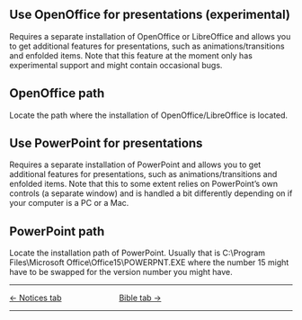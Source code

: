 ## Use OpenOffice for presentations (experimental)

Requires a separate installation of OpenOffice or LibreOffice and allows
you to get additional features for presentations, such as
animations/transitions and enfolded items. Note that this feature at the
moment only has experimental support and might contain occasional bugs.

## OpenOffice path

Locate the path where the installation of OpenOffice/LibreOffice is
located.

## Use PowerPoint for presentations

Requires a separate installation of PowerPoint and allows you to get
additional features for presentations, such as animations/transitions
and enfolded items. Note that this to some extent relies on PowerPoint’s
own controls (a separate window) and is handled a bit differently
depending on if your computer is a PC or a Mac.

## PowerPoint path

Locate the installation path of PowerPoint. Usually that is C:\\Program
Files\\Microsoft Office\\Office15\\POWERPNT.EXE where the number 15
might have to be swapped for the version number you might have.

-----



[← Notices tab](Notices_tab.md "Notices tab") &nbsp;&nbsp;&nbsp;&nbsp;&nbsp;&nbsp;&nbsp;&nbsp;&nbsp;&nbsp;&nbsp;&nbsp;&nbsp;&nbsp;&nbsp;&nbsp;&nbsp;&nbsp;&nbsp;&nbsp;&nbsp;&nbsp;&nbsp;&nbsp;
[Bible tab →](Bible_tab.md "Bible tab")

---
